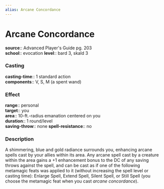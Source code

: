 ```yaml
---
alias: Arcane Concordance
---
```


# Arcane Concordance 

**source**:: Advanced Player's Guide pg. 203  
**school**:: evocation
**level**:: bard 3, skald 3

### Casting 

**casting-time**:: 1 standard action  
**components**:: V, S, M (a spent wand)

### Effect 

**range**:: personal  
**target**:: you  
**area**:: 10-ft.-radius emanation centered on you  
**duration**:: 1 round/level  
**saving-throw**:: none
**spell-resistance**:: no

### Description 

A shimmering, blue and gold radiance surrounds you, enhancing arcane spells cast by your allies within its area. Any arcane spell cast by a creature within the area gains a +1 enhancement bonus to the DC of any saving throws against the spell, and can be cast as if one of the following metamagic feats was applied to it (without increasing the spell level or casting time): Enlarge Spell, Extend Spell, Silent Spell, or Still Spell (you choose the metamagic feat when you cast *arcane concordance*).
